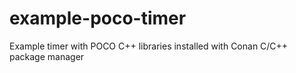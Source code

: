 # example-poco-timer

Example timer with POCO C++ libraries installed with Conan C/C++ package manager